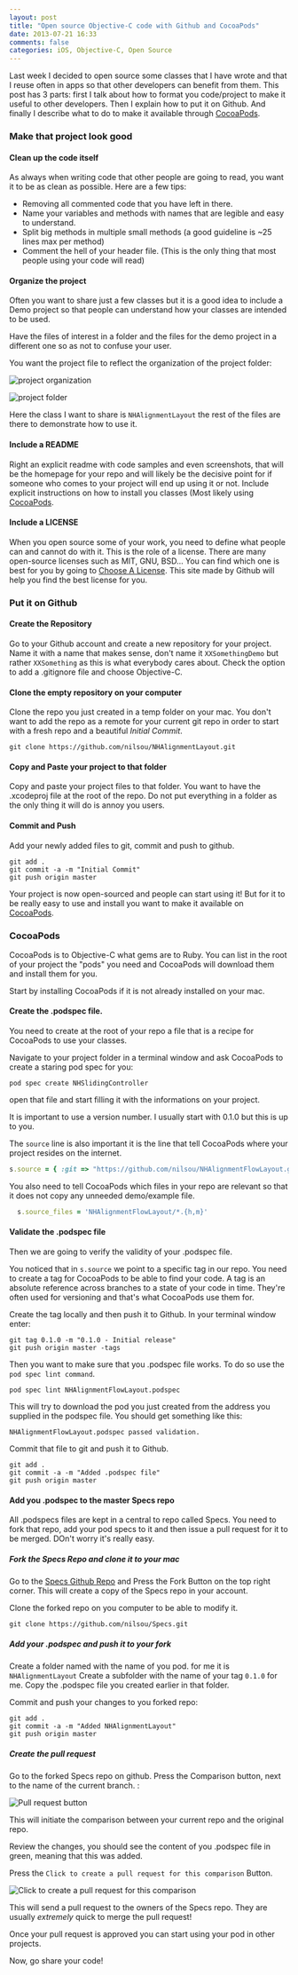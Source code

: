 ```yaml
---
layout: post
title: "Open source Objective-C code with Github and CocoaPods"
date: 2013-07-21 16:33
comments: false
categories: iOS, Objective-C, Open Source
---
```


Last week I decided to open source some classes that I have wrote and that I reuse often in apps so that other developers can benefit from them.
This post has 3 parts: first I talk about how to format you code/project to make it useful to other developers. Then I explain how to put it on Github. And finally I describe what to do to make it available through [CocoaPods](http://cocoapods.org).

<!-- more -->

### Make that project look good
#### Clean up the code itself
As always when writing code that other people are going to read, you want it to be as clean as possible. Here are a few tips:

- Removing all commented code that you have left in there.
- Name your variables and methods with names that are legible and easy to understand.
- Split big methods in multiple small methods (a good guideline is ~25 lines max per method)
- Comment the hell of your header file. (This is the only thing that most people using your code will read)

#### Organize the project
Often you want to share just a few classes but it is a good idea to include a Demo project so that people can understand how your classes are intended to be used.

Have the files of interest in a folder and the files for the demo project in a different one so as not to confuse your user.

You want the project file to reflect the organization of the project folder:

![project organization](http://farm8.staticflickr.com/7397/9340191112_5dda8d0ecd_o.png)

![project folder](http://farm4.staticflickr.com/3692/9337404169_20a9e4740a_o.png)

Here the class I want to share is `NHAlignmentLayout` the rest of the files are there to demonstrate how to use it.

#### Include a README
Right an explicit readme with code samples and even screenshots, that will be the homepage for your repo and will likely be the decisive point for if someone who comes to your project will end up using it or not.
Include explicit instructions on how to install you classes (Most likely using [CocoaPods](http://cocoapods.org).

#### Include a LICENSE
When you open source some of your work, you need to define what people can and cannot do with it. This is the role of a license. There are many open-source licenses such as MIT, GNU, BSD… You can find which one is best for you by going to [Choose A License](http://choosealicense.com/). This site made by Github will help you find the best license for you.

### Put it on Github
#### Create the Repository
Go to your Github account and create a new repository for your project. Name it with a name that makes sense, don't name it `XXSomethingDemo` but rather `XXSomething` as this is what everybody cares about.
Check the option to add a .gitignore file and choose Objective-C.

#### Clone the empty repository on your computer
Clone the repo you just created in a temp folder on your mac. You don't want to add the repo as a remote for your current git repo in order to start with a fresh repo and a beautiful *Initial Commit*.

```
git clone https://github.com/nilsou/NHAlignmentLayout.git
```

#### Copy and Paste your project to that folder
Copy and paste your project files to that folder. You want to have the .xcodeproj file at the root of the repo. Do not put everything in a folder as the only thing it will do is annoy you users.

#### Commit and Push
Add your newly added files to git, commit and push to github.
```
git add .
git commit -a -m "Initial Commit"
git push origin master
```

Your project is now open-sourced and people can start using it! But for it to be really easy to use and install you want to make it available on [CocoaPods](http://cocoapods.org).

### CocoaPods
CocoaPods is to Objective-C what gems are to Ruby. You can list in the root of your project the "pods" you need and CocoaPods will download them and install them for you.

Start by installing CocoaPods if it is not already installed on your mac.

#### Create the .podspec file.
You need to create at the root of your repo a file that is a recipe for CocoaPods to use your classes.

Navigate to your project folder in a terminal window and ask CocoaPods to create a staring pod spec for you:
```
pod spec create NHSlidingController
```

open that file and start filling it with the informations on your project.

It is important to use a version number. I usually start with 0.1.0 but this is up to you.

The `source` line is also important it is the line that tell CocoaPods where your project resides on the internet.

``` ruby
s.source = { :git => "https://github.com/nilsou/NHAlignmentFlowLayout.git", :tag => "0.1.0" }
```

You also need to tell CocoaPods which files in your repo are relevant so that it does not copy any unneeded demo/example file.

``` ruby
  s.source_files = 'NHAlignmentFlowLayout/*.{h,m}'
```

#### Validate the .podspec file
Then we are going to verify the validity of your .podspec file.

You noticed that in `s.source` we point to a specific tag in our repo. You need to create a tag for CocoaPods to be able to find your code. A tag is an absolute reference across branches to a state of your code in time. They're often used for versioning and that's what CocoaPods use them for.

Create the tag locally and then push it to Github. In your terminal window enter:
```
git tag 0.1.0 -m "0.1.0 - Initial release"
git push origin master -tags
```

Then you want to make sure that you .podspec file works. To do so use the `pod spec lint command`.
```
pod spec lint NHAlignmentFlowLayout.podspec 
```

This will try to download the pod you just created from the address you supplied in the podspec file. You should get something like this:
```
NHAlignmentFlowLayout.podspec passed validation.
```

Commit that file to git and push it to Github.
```
git add .
git commit -a -m "Added .podspec file"
git push origin master
```

#### Add you .podspec to the master Specs repo
All .podspecs files are kept in a central to repo called Specs. You need to fork that repo, add your pod specs to it and then issue a pull request for it to be merged. DOn't worry it's really easy.

##### Fork the Specs Repo and clone it to your mac
Go to the [Specs Github Repo](https://github.com/CocoaPods/Specs) and Press the Fork Button on the top right corner. This will create a copy of the Specs repo in your account.

Clone the forked repo on you computer to be able to modify it.
```
git clone https://github.com/nilsou/Specs.git
```

##### Add your .podspec and push it to your fork
Create a folder named with the name of you pod. for me it is `NHAlignmentLayout`
Create a subfolder with the name of your tag `0.1.0` for me.
Copy the .podspec file you created earlier in that folder.

Commit and push your changes to you forked repo:
```
git add .
git commit -a -m "Added NHAlignmentLayout"
git push origin master
```

##### Create the pull request
Go to the forked Specs repo on github. Press the Comparison button, next to the name of the current branch. :

![Pull request button](http://farm6.staticflickr.com/5479/9340191074_1a6f3ae4d0_o.png)

This will initiate the comparison between your current repo and the original repo.

Review the changes, you should see the content of you .podspec file in green, meaning that this was added.

Press the `Click to create a pull request for this comparison` Button.

![Click to create a pull request for this comparison](http://farm3.staticflickr.com/2874/9337404161_38396a3a23_o.png)

This will send a pull request to the owners of the Specs repo. They are usually *extremely* quick to merge the pull request!

Once your pull request is approved you can start using your pod in other projects.

Now, go share your code!










